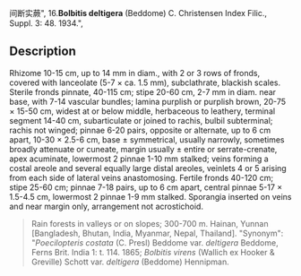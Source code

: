 间断实蕨",
16.**Bolbitis deltigera** (Beddome) C. Christensen Index Filic., Suppl. 3: 48. 1934.",

## Description
Rhizome 10-15 cm, up to 14 mm in diam., with 2 or 3 rows of fronds, covered with lanceolate (5-7 × ca. 1.5 mm), subclathrate, blackish scales. Sterile fronds pinnate, 40-115 cm; stipe 20-60 cm, 2-7 mm in diam. near base, with 7-14 vascular bundles; lamina purplish or purplish brown, 20-75 × 15-50 cm, widest at or below middle, herbaceous to leathery, terminal segment 14-40 cm, subarticulate or joined to rachis, bulbil subterminal; rachis not winged; pinnae 6-20 pairs, opposite or alternate, up to 6 cm apart, 10-30 × 2.5-6 cm, base ± symmetrical, usually narrowly, sometimes broadly attenuate or cuneate, margin usually ± entire or serrate-crenate, apex acuminate, lowermost 2 pinnae 1-10 mm stalked; veins forming a costal areole and several equally large distal areoles, veinlets 4 or 5 arising from each side of lateral veins anastomosing. Fertile fronds 40-120 cm; stipe 25-60 cm; pinnae 7-18 pairs, up to 6 cm apart, central pinnae 5-17 × 1.5-4.5 cm, lowermost 2 pinnae 1-9 mm stalked. Sporangia inserted on veins and near margin only, arrangement not acrostichoid.

> Rain forests in valleys or on slopes; 300-700 m. Hainan, Yunnan [Bangladesh, Bhutan, India, Myanmar, Nepal, Thailand].
  "Synonym": "*Poecilopteris costata* (C. Presl) Beddome var. *deltigera* Beddome, Ferns Brit. India 1: t. 114. 1865; *Bolbitis virens* (Wallich ex Hooker &amp; Greville) Schott var. *deltigera* (Beddome) Hennipman.
